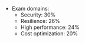 - Exam domains:
  - Security: 30%
  - Resilience: 26%
  - High performance: 24%
  - Cost optimization: 20%
